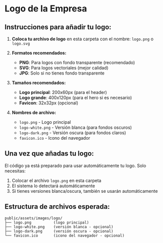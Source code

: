 # Logo de la Empresa

## Instrucciones para añadir tu logo:

1. **Coloca tu archivo de logo** en esta carpeta con el nombre: `logo.png` o `logo.svg`

2. **Formatos recomendados:**
   - **PNG**: Para logos con fondo transparente (recomendado)
   - **SVG**: Para logos vectoriales (mejor calidad)
   - **JPG**: Solo si no tienes fondo transparente

3. **Tamaños recomendados:**
   - **Logo principal**: 200x60px (para el header)
   - **Logo grande**: 400x120px (para el hero si es necesario)
   - **Favicon**: 32x32px (opcional)

4. **Nombres de archivo:**
   - `logo.png` - Logo principal
   - `logo-white.png` - Versión blanca (para fondos oscuros)
   - `logo-dark.png` - Versión oscura (para fondos claros)
   - `favicon.ico` - Icono del navegador

## Una vez que añadas tu logo:

El código ya está preparado para usar automáticamente tu logo. Solo necesitas:

1. Colocar el archivo `logo.png` en esta carpeta
2. El sistema lo detectará automáticamente
3. Si tienes versiones blanca/oscura, también se usarán automáticamente

## Estructura de archivos esperada:

```
public/assets/images/logo/
├── logo.png          (logo principal)
├── logo-white.png    (versión blanca - opcional)
├── logo-dark.png     (versión oscura - opcional)
└── favicon.ico       (icono del navegador - opcional)
```


